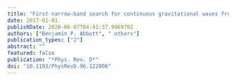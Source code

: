 ```yaml
---
title: "First narrow-band search for continuous gravitational waves from known pulsars in advanced detector data"
date: 2017-01-01
publishDate: 2020-06-07T04:41:37.996970Z
authors: ["Benjamin P. Abbott", " others"]
publication_types: ["2"]
abstract: ""
featured: false
publication: "*Phys. Rev. D*"
doi: "10.1103/PhysRevD.96.122006"
---
```


